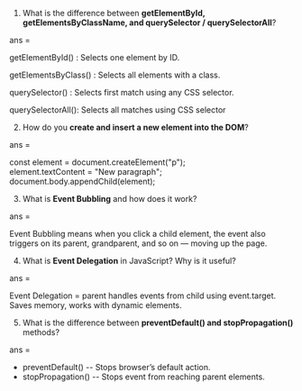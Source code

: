 1. What is the difference between **getElementById, getElementsByClassName, and querySelector / querySelectorAll**?

ans = 

getElementById() : Selects one element by ID. 

getElementsByClass() : Selects all elements with a class.

querySelector() : Selects first match using any CSS selector.


querySelectorAll(): Selects all matches using CSS selector 


2. How do you **create and insert a new element into the DOM**?

ans =  

const element = document.createElement("p");      
element.textContent = "New paragraph";            
document.body.appendChild(element);


3. What is **Event Bubbling** and how does it work?

ans =

Event Bubbling means when you click a child element, the event also triggers on its parent, grandparent, and so on — moving up the page.

4. What is **Event Delegation** in JavaScript? Why is it useful?

ans =

Event Delegation = parent handles events from child using event.target.
Saves memory, works with dynamic elements.

5. What is the difference between **preventDefault() and stopPropagation()** methods?

ans =

- preventDefault() -- Stops browser’s default action.
- stopPropagation() -- Stops event from reaching parent elements.
